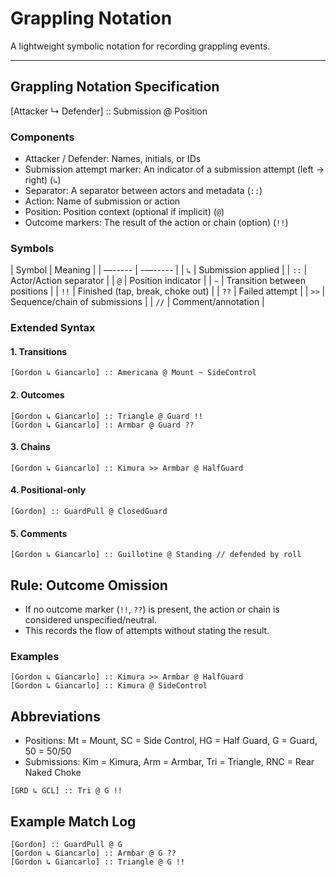 # Grappling Notation


A lightweight symbolic notation for recording grappling events.

---

## Grappling Notation Specification

[Attacker ↳ Defender] :: Submission @ Position

### Components

- Attacker / Defender: Names, initials, or IDs
- Submission attempt marker: An indicator of a submission attempt (left → right) (`↳`)
- Separator: A separator between actors and metadata (`::`)
- Action: Name of submission or action
- Position: Position context (optional if implicit) (`@`)
- Outcome markers: The result of the action or chain (option) (`!!`)

### Symbols

| Symbol | Meaning |
| —----- | -—----- |
|  `↳`   | Submission applied               |
|  `::`  | Actor/Action separator           |
|  `@`   | Position indicator               |
|  `~`   | Transition between positions     |
|  `!!`  | Finished (tap, break, choke out) |
|  `??`  | Failed attempt                   |
|  `>>`  | Sequence/chain of submissions    |
|  `//`  | Comment/annotation               |


### Extended Syntax

#### 1. Transitions

```text
[Gordon ↳ Giancarlo] :: Americana @ Mount ~ SideControl
```

#### 2. Outcomes

```text
[Gordon ↳ Giancarlo] :: Triangle @ Guard !!
[Gordon ↳ Giancarlo] :: Armbar @ Guard ??
```

#### 3. Chains

```text
[Gordon ↳ Giancarlo] :: Kimura >> Armbar @ HalfGuard
```

#### 4. Positional-only

```text
[Gordon] :: GuardPull @ ClosedGuard
```

#### 5. Comments

```text
[Gordon ↳ Giancarlo] :: Guillotine @ Standing // defended by roll
```

## Rule: Outcome Omission

- If no outcome marker (`!!`, `??`) is present, the action or chain is considered unspecified/neutral.
- This records the flow of attempts without stating the result.

### Examples

```text
[Gordon ↳ Giancarlo] :: Kimura >> Armbar @ HalfGuard
[Gordon ↳ Giancarlo] :: Kimura @ SideControl
```

## Abbreviations

- Positions: Mt = Mount, SC = Side Control, HG = Half Guard, G = Guard, 50 = 50/50
- Submissions: Kim = Kimura, Arm = Armbar, Tri = Triangle, RNC = Rear Naked Choke

```text
[GRD ↳ GCL] :: Tri @ G !!
```

## Example Match Log

```text
[Gordon] :: GuardPull @ G
[Gordon ↳ Giancarlo] :: Armbar @ G ??
[Gordon ↳ Giancarlo] :: Triangle @ G !!
```
